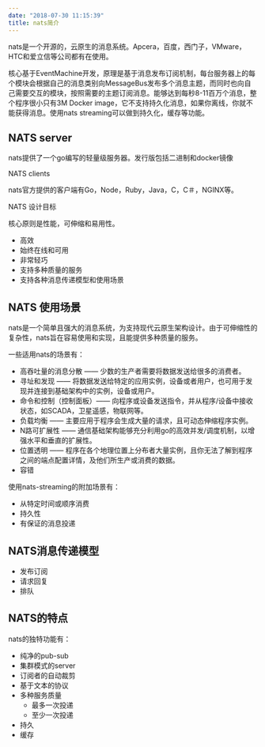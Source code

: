 ```yaml
---
date: "2018-07-30 11:15:39"
title: nats简介
---
```


nats是一个开源的，云原生的消息系统。Apcera，百度，西门子，VMware，HTC和爱立信等公司都有在使用。

核心基于EventMachine开发，原理是基于消息发布订阅机制，每台服务器上的每个模块会根据自己的消息类别向MessageBus发布多个消息主题，而同时也向自己需要交互的模块，按照需要的主题订阅消息。能够达到每秒8-11百万个消息，整个程序很小只有3M Docker image，它不支持持久化消息，如果你离线，你就不能获得消息。使用nats streaming可以做到持久化，缓存等功能。

## NATS server

nats提供了一个go编写的轻量级服务器。发行版包括二进制和docker镜像

NATS clients

nats官方提供的客户端有Go，Node，Ruby，Java，C，C＃，NGINX等。

NATS 设计目标

核心原则是性能，可伸缩和易用性。

- 高效
- 始终在线和可用
- 非常轻巧
- 支持多种质量的服务
- 支持各种消息传递模型和使用场景

## NATS 使用场景

nats是一个简单且强大的消息系统，为支持现代云原生架构设计。由于可伸缩性的复杂性，nats旨在容易使用和实现，且能提供多种质量的服务。

一些适用nats的场景有：

- 高吞吐量的消息分散 —— 少数的生产者需要将数据发送给很多的消费者。
- 寻址和发现 —— 将数据发送给特定的应用实例，设备或者用户，也可用于发现并连接到基础架构中的实例，设备或用户。
- 命令和控制（控制面板）—— 向程序或设备发送指令，并从程序/设备中接收状态，如SCADA，卫星遥感，物联网等。
- 负载均衡 —— 主要应用于程序会生成大量的请求，且可动态伸缩程序实例。
- N路可扩展性 —— 通信基础架构能够充分利用go的高效并发/调度机制，以增强水平和垂直的扩展性。
- 位置透明 —— 程序在各个地理位置上分布者大量实例，且你无法了解到程序之间的端点配置详情，及他们所生产或消费的数据。
- 容错

使用nats-streaming的附加场景有：

- 从特定时间或顺序消费
- 持久性
- 有保证的消息投递

## NATS消息传递模型

- 发布订阅
- 请求回复
- 排队

## NATS的特点

nats的独特功能有：

- 纯净的pub-sub
- 集群模式的server
- 订阅者的自动裁剪
- 基于文本的协议
- 多种服务质量
  - 最多一次投递
  - 至少一次投递
- 持久
- 缓存





